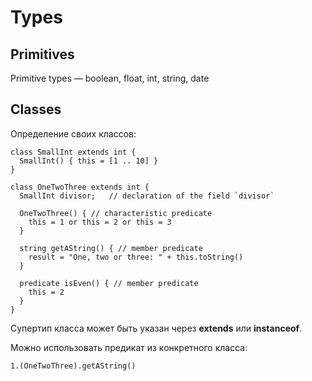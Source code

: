 # Types

## Primitives

Primitive types — boolean, float, int, string, date

## Classes

Определение своих классов:

```
class SmallInt extends int {
  SmallInt() { this = [1 .. 10] }
}

class OneTwoThree extends int {
  SmallInt divisor;   // declaration of the field `divisor`

  OneTwoThree() { // characteristic predicate
    this = 1 or this = 2 or this = 3
  }

  string getAString() { // member predicate
    result = "One, two or three: " + this.toString()
  }

  predicate isEven() { // member predicate
    this = 2
  }
}
```

Супертип класса может быть указан через **extends** или **instanceof**.

Можно использовать предикат из конкретного класса:

```
1.(OneTwoThree).getAString()
```
